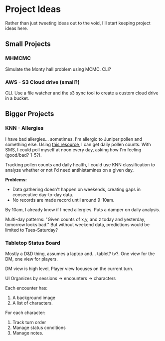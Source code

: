 # Project Ideas
Rather than just tweeting ideas out to the void, I'll start keeping project ideas here.


## Small Projects

### MHMCMC
Simulate the Monty hall problem using MCMC. CLI?

### AWS - S3 Cloud drive (small?)
CLI. Use a file watcher and the s3 sync tool to create a custom cloud drive in a bucket.



## Bigger Projects

### KNN - Allergies
I have bad allergies... sometimes. I'm allergic to Juniper pollen and something else.  Using [this resource](http://pollenandmold.stlouisco.com/Pollen_Day_Text.aspx), I can get daily pollen counts. With SMS, I could poll myself at noon every day, asking how I'm feeling (good/bad? 1-5?).

Tracking pollen counts and daily health, I could use KNN classification to analyze whether or not I'd need antihistamines on a given day.

**Problems:**
* Data gathering doesn't happen on weekends, creating gaps in consecutive day-to-day data.
* No records are made record until around 9-10am.

By 10am, I already know if I need allergies. Puts a damper on daily analysis.

Multi-day patterns: "Given counts of x,y, and z today and yesterday, tomorrow looks bad." But without weekend data, predictions would be limited to Tues-Saturday?


### Tabletop Status Board
Mostly a D&D thing, assumes a laptop and... tablet? tv?. One view for the DM, one view for players.

DM view is high level,
Player view focuses on the current turn.

UI Organizes by sessions -> encounters -> characters

Each encounter has:

1. A background image
1. A list of characters.

For each character:

1. Track turn order
1. Manage status conditions
1. Manage notes.
